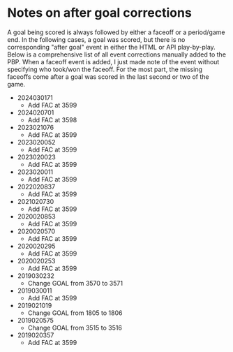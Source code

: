 # Notes on after goal corrections
A goal being scored is always followed by either a faceoff or a period/game end.  In the following cases, a goal was scored, but there is no corresponding "after goal" event in either the HTML or API play-by-play.  Below is a comprehensive list of all event corrections manually added to the PBP.  When a faceoff event is added, I just made note of the event without specifying who took/won the faceoff.  For the most part, the missing faceoffs come after a goal was scored in the last second or two of the game.
- 2024030171
	- Add FAC at 3599
- 2024020701
	- Add FAC at 3598
- 2023021076
	- Add FAC at 3599
- 2023020052
	- Add FAC at 3599
- 2023020023
	- Add FAC at 3599
- 2023020011
	- Add FAC at 3599
- 2022020837
	- Add FAC at 3599
- 2021020730
	- Add FAC at 3599
- 2020020853
	- Add FAC at 3599
- 2020020570
	- Add FAC at 3599
- 2020020295
	- Add FAC at 3599
- 2020020253
	- Add FAC at 3599
- 2019030232
	- Change GOAL from 3570 to 3571
- 2019030011
	- Add FAC at 3599
- 2019021019
	- Change GOAL from 1805 to 1806
- 2019020575
	- Change GOAL from 3515 to 3516
- 2019020357
	- Add FAC at 3599
	
